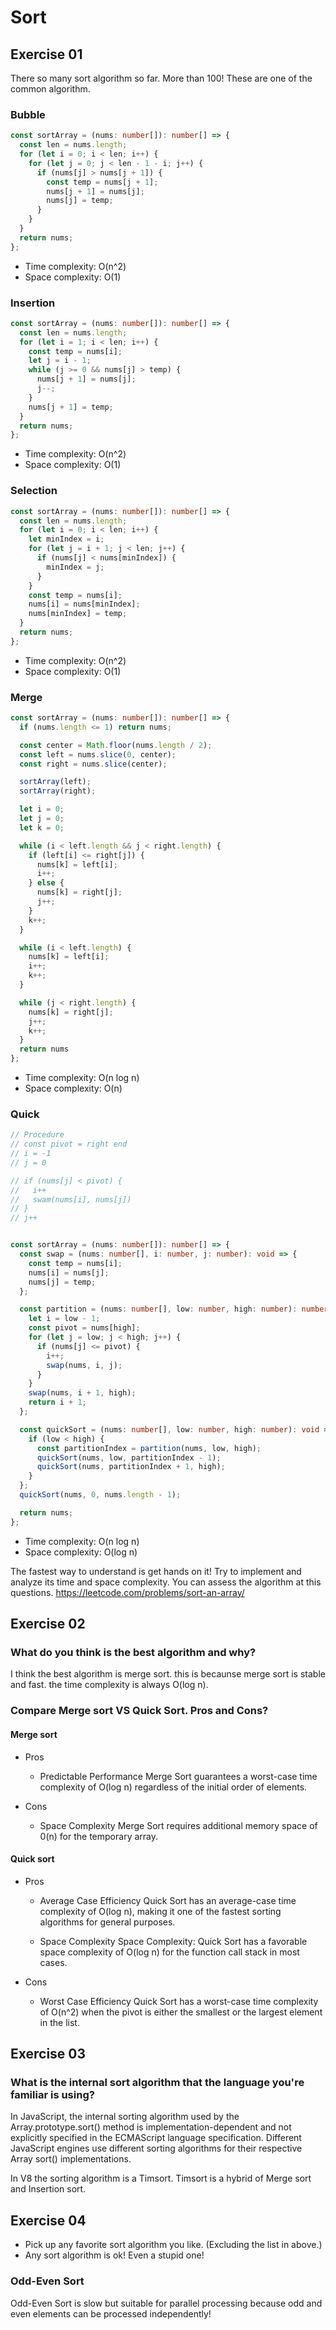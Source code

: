 # Sort

## Exercise 01
There so many sort algorithm so far. More than 100!
These are one of the common algorithm. 

### Bubble
```ts
const sortArray = (nums: number[]): number[] => {
  const len = nums.length;
  for (let i = 0; i < len; i++) {
    for (let j = 0; j < len - 1 - i; j++) {
      if (nums[j] > nums[j + 1]) {
        const temp = nums[j + 1];
        nums[j + 1] = nums[j];
        nums[j] = temp;
      }
    }
  }
  return nums;
};
```
- Time complexity: O(n^2)
- Space complexity: O(1)

### Insertion
```ts
const sortArray = (nums: number[]): number[] => {
  const len = nums.length;
  for (let i = 1; i < len; i++) {
    const temp = nums[i];
    let j = i - 1;
    while (j >= 0 && nums[j] > temp) {
      nums[j + 1] = nums[j];
      j--;
    }
    nums[j + 1] = temp;
  }
  return nums;
};
```

- Time complexity: O(n^2)
- Space complexity: O(1)

### Selection
```ts
const sortArray = (nums: number[]): number[] => {
  const len = nums.length;
  for (let i = 0; i < len; i++) {
    let minIndex = i;
    for (let j = i + 1; j < len; j++) {
      if (nums[j] < nums[minIndex]) {
        minIndex = j;
      }
    }
    const temp = nums[i];
    nums[i] = nums[minIndex];
    nums[minIndex] = temp;
  }
  return nums;
};
```
- Time complexity: O(n^2)
- Space complexity: O(1)

### Merge
```ts
const sortArray = (nums: number[]): number[] => {
  if (nums.length <= 1) return nums;

  const center = Math.floor(nums.length / 2);
  const left = nums.slice(0, center);
  const right = nums.slice(center);

  sortArray(left);
  sortArray(right);

  let i = 0;
  let j = 0;
  let k = 0;

  while (i < left.length && j < right.length) {
    if (left[i] <= right[j]) {
      nums[k] = left[i];
      i++;
    } else {
      nums[k] = right[j];
      j++;
    }
    k++;
  }

  while (i < left.length) {
    nums[k] = left[i];
    i++;
    k++;
  }

  while (j < right.length) {
    nums[k] = right[j];
    j++;
    k++;
  }
  return nums
};
```
- Time complexity: O(n log n)
- Space complexity: O(n)

### Quick
```ts
// Procedure
// const pivot = right end
// i = -1
// j = 0

// if (nums[j] < pivot) {
//   i++
//   swam(nums[i], nums[j])
// }
// j++


const sortArray = (nums: number[]): number[] => {
  const swap = (nums: number[], i: number, j: number): void => {
    const temp = nums[i];
    nums[i] = nums[j];
    nums[j] = temp;
  };

  const partition = (nums: number[], low: number, high: number): number => {
    let i = low - 1;
    const pivot = nums[high];
    for (let j = low; j < high; j++) {
      if (nums[j] <= pivot) {
        i++;
        swap(nums, i, j);
      }
    }
    swap(nums, i + 1, high);
    return i + 1;
  };

  const quickSort = (nums: number[], low: number, high: number): void => {
    if (low < high) {
      const partitionIndex = partition(nums, low, high);
      quickSort(nums, low, partitionIndex - 1);
      quickSort(nums, partitionIndex + 1, high);
    }
  };
  quickSort(nums, 0, nums.length - 1);

  return nums;
};
```
- Time complexity: O(n log n)
- Space complexity: O(log n)

The fastest way to understand is get hands on it!
Try to implement and analyze its time and space complexity.
You can assess the algorithm at this questions. 
https://leetcode.com/problems/sort-an-array/


## Exercise 02
### What do you think is the best algorithm and why?
I think the best algorithm is merge sort.
this is becaunse merge sort is stable and fast.
the time complexity is always O(log n).

### Compare Merge sort VS Quick Sort. Pros and Cons?
#### Merge sort
- Pros
    - Predictable Performance
        Merge Sort guarantees a worst-case time complexity of O(log n) regardless of the initial order of elements.

- Cons
    - Space Complexity
        Merge Sort requires additional memory space of 0(n) for the temporary array.

#### Quick sort
- Pros
    - Average Case Efficiency
        Quick Sort has an average-case time complexity of O(log n), making it one of the fastest sorting algorithms for general purposes.

    - Space Complexity
        Space Complexity: Quick Sort has a favorable space complexity of O(log n) for the function call stack in most cases.

- Cons
    - Worst Case Efficiency
        Quick Sort has a worst-case time complexity of O(n^2) when the pivot is either the smallest or the largest element in the list.

## Exercise 03
### What is the internal sort algorithm that the language you're familiar is using?

In JavaScript, the internal sorting algorithm used by the Array.prototype.sort() method is implementation-dependent and not explicitly specified in the ECMAScript language specification. Different JavaScript engines use different sorting algorithms for their respective Array sort() implementations.

In V8 the sorting algorithm is a Timsort.
Timsort is a hybrid of Merge sort and Insertion sort. 

## Exercise 04

- Pick up any favorite sort algorithm you like. (Excluding the list in above.)
- Any sort algorithm is ok! Even a stupid one!

### Odd-Even Sort 
Odd-Even Sort is slow but suitable for parallel processing because odd and even elements can be processed independently!